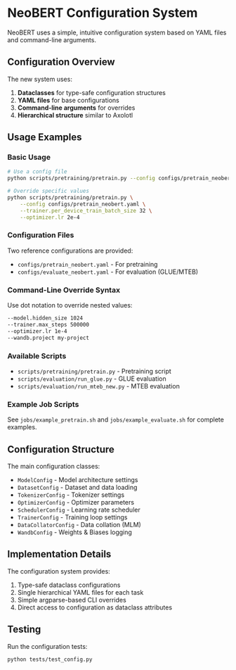 # NeoBERT Configuration System

NeoBERT uses a simple, intuitive configuration system based on YAML files and command-line arguments.

## Configuration Overview

The new system uses:
1. **Dataclasses** for type-safe configuration structures
2. **YAML files** for base configurations  
3. **Command-line arguments** for overrides
4. **Hierarchical structure** similar to Axolotl

## Usage Examples

### Basic Usage

```bash
# Use a config file
python scripts/pretraining/pretrain.py --config configs/pretrain_neobert.yaml

# Override specific values
python scripts/pretraining/pretrain.py \
    --config configs/pretrain_neobert.yaml \
    --trainer.per_device_train_batch_size 32 \
    --optimizer.lr 2e-4
```

### Configuration Files

Two reference configurations are provided:
- `configs/pretrain_neobert.yaml` - For pretraining
- `configs/evaluate_neobert.yaml` - For evaluation (GLUE/MTEB)

### Command-Line Override Syntax

Use dot notation to override nested values:
```bash
--model.hidden_size 1024
--trainer.max_steps 500000
--optimizer.lr 1e-4
--wandb.project my-project
```

### Available Scripts

- `scripts/pretraining/pretrain.py` - Pretraining script
- `scripts/evaluation/run_glue.py` - GLUE evaluation
- `scripts/evaluation/run_mteb_new.py` - MTEB evaluation

### Example Job Scripts

See `jobs/example_pretrain.sh` and `jobs/example_evaluate.sh` for complete examples.

## Configuration Structure

The main configuration classes:
- `ModelConfig` - Model architecture settings
- `DatasetConfig` - Dataset and data loading
- `TokenizerConfig` - Tokenizer settings
- `OptimizerConfig` - Optimizer parameters
- `SchedulerConfig` - Learning rate scheduler
- `TrainerConfig` - Training loop settings
- `DataCollatorConfig` - Data collation (MLM)
- `WandbConfig` - Weights & Biases logging

## Implementation Details

The configuration system provides:
1. Type-safe dataclass configurations
2. Single hierarchical YAML files for each task
3. Simple argparse-based CLI overrides
4. Direct access to configuration as dataclass attributes

## Testing

Run the configuration tests:
```bash
python tests/test_config.py
```